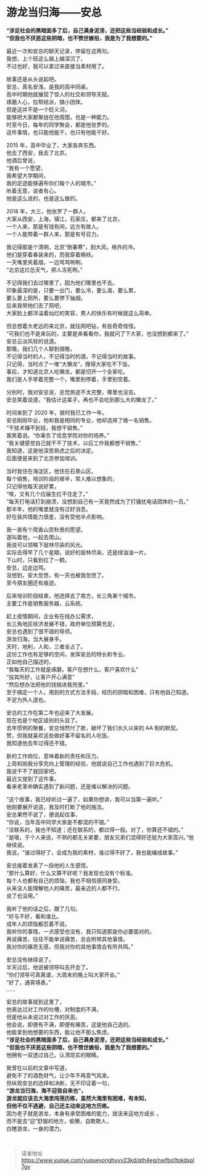 # 游龙当归海——安总
**“涉足社会的黑暗面多了后，自己满身泥涝，还把这些当经验和成长。”**  
**“但我也不厌恶这些阴暗，也不愤世嫉俗，我是为了我想要的。”**

最近一次和安总的聊天记录，停留在这两句。  
我想，上个班这么越上越深沉了，  
不过也好，我可以拿过来直接当素材用了。

故事还是从头说起吧。  
安总，真名安浅，是我的高中同桌。  
高中时期他就展现了惊人的社交和领导天赋。  
琢磨人心，拉帮结派，搞小团体。  
但是这并不是一个贬义词，  
能够把大家都聚拢在他周围，也是一种能力。  
时至今日，每年的同学聚会，都是他张罗的。  
这件事情，也只能他能干，也只有他能干好。

2015 年，高中毕业了，大家各奔东西。  
他去了西安，我去了北京。  
他酒后曾说，  
“我有一个愿望，  
我希望大学期间，  
我的足迹能够遍布你们每个人的城市。”  
听着无意，说者有心。  
他是这么说的，也是这么做的。

2018 年，大三，他张罗了一群人，  
大家从西安，上海，镇江，石家庄，都来了北京。  
一个人来，那是有钱有闲，远方有故人。  
一个人能带着一群人来，那是有号召力。

我记得那是个清明，北京“倒春寒”，刮大风，格外的冷。  
他们是穿着春装来的，而我穿着棉袄。  
一天嘴里夹着烟，一边骂骂咧咧，  
“北京这烂怂天气，把人冻死咧。”

不记得我们去过哪里了，因为他们哪里也不去。  
印象最深的是，只要一出门，要么冷，要么渴，要么累，  
要么要上厕所，要么要停下抽烟。  
后来我带他们去了网吧，  
大家脸上都洋溢着灿烂的笑容，男人的快乐有时候就这么简单。

但总想着大老远的来北京，就往网吧钻，有些奇奇怪怪。  
“可我们也不是来玩的，主要是来看看你，我就问了下大家，也没想到都来了。”  
安总云淡风轻的说道。  
那晚，我们几个人聊到很晚，  
不记得当时的人，不记得当时的酒，不记得当时的故事。  
只记得，当时点了一堆“大懒龙”，撑得大家吃不下饭。  
事后，才知道北京人吃懒龙，都是切开一个全家吃。  
我们是人手举着完整一个，嘴里别停着，手里别空着。

分别时，我对安总说，总觉旅途不太完整，哪里也没去。  
安总笑着说道，“我估计这辈子，再也不会吃到那么大的懒龙了。”

时间来到了 2020 年，彼时我已工作一年。  
安总刚刚毕业，他和我是相同的专业，他却选择了做一名销售。  
“干技术赚不到钱，我想干销售。”  
我笑着说。“你辜负了信息学院对你的培养。”  
“我关键感觉自己就干不了技术，以后工作我都想干销售。”  
我知道，这是他深思熟虑之后的决定。  
后面便是来到了北京参加培训。

当时我住在海淀区，他住在石景山区。  
每个销售，培训阶段的艰辛，常人难以想象的，  
只记得他每天说好累，  
“唉，又有几个应届生扛不住走了。”  
“每天打电话打到崩溃，没想到自己有一天竟然成为了打骚扰电话团体的一员。”  
那半年，他的嘴里就没有过好消息。  
好在我共情能力很差，没有受他半点影响。

我一直有个爬香山赏秋景的愿望。  
遂叫着他，一起去爬山。  
我说可以领略下层林尽染的风光。  
实际去得早了几个星期，说好的层林尽染，还是绿油油一片。  
下山时，只看到红了一颗。  
安总，边走边骂。  
没想到，安大忽悠，有一天也被我忽悠了。  
至今朋友圈还有痕迹。

后来培训阶段结束，他选择去了南方，长三角某个城市。  
主要工作是销售服务器，云系统。

赶上疫情期间，企业有在线办公需求，  
长三角地区经济发展不错，政府单位预算充足，  
安总也遇到了很不错的导师。  
游龙归海，当大展身手。  
天时，地利，人和，三者全占了。  
这份工作也有足够的空间，发挥安总的特长和专业。  
正如他自己描述的，  
“我每天的工作就是琢磨，客户在想什么，客户喜欢什么”  
“投其所好，让客户开心满意”  
“然后想办法把他的钱揣进我兜里。”  
至于搞定一个人，用到的方式方法手段，经历的阴暗和困难，只有他自己知道。  
不足为外人道也。

安总的工作在第二年也迎来了大发展。  
现在也是个地区级别的头目了。  
去年惯例的聚餐，安总悄然付了款，破坏了我们长久以来的 AA 制的默契。  
赞，但我就喜欢这些做好事不留名的人吃饭。  
我知道他去年过得还不错。

新的工作岗位，意味着新的责任和压力。  
上周和刚我分享完向上管理的经验，他就说自己工作也遇到了巨大危机。  
我说干不了就回家吧。  
最近又提到了这件事。  
看来老革命确实遇到了新问题，还是难以解决的问题。

“这个故事，我已经听过一遍了，如果你想讲，我可以当第一遍听。”  
他刚要展开说说，我及时打断了他的施法。  
安总果然不说了，便说起往事，  
“你说，当年高中同学大家是不都混的不错。”  
“没联系的，我也不知道；还在联系的，都过得一般。对了，你算还不错的。”  
“是哦，于个人来说，不熟的都无关紧要，朋友兄弟们混得好还挺为大家高兴。”他继续说。  
我说，“谁过得好了，会成为我的素材，谁过得不好了，我也能编成故事。”

安总接着发表了一段他的人生感悟。  
“那什么算好，什么又算不好呢？我发现也没有个标准。  
每个人也都有自己的烦恼，我也不相信感同身受。  
从来没人能理解他人的痛苦，最亲近的人都不行。  
说了也没用。”

我听了他的话之后，跟了几句。  
“好与不好，看和谁比。  
成年人的烦恼都忍着不说。  
我听你的事情，一点感受也没有，我只知道那是你必要面对的。  
再说痛苦，往往不能单说痛苦，总会附带其他事情。  
我对你的痛苦无感，但我对你的其他事情会有所共鸣。”

安总没有继续说了。  
半天过后，他说被领导叫去开会了。  
“你们领导可真离谱，大周末的晚上叫大家开会。”  
“好了，通宵填表。”  
......

安总的故事就到这里了，  
他表达过对工作的吐槽，对制度的不满，  
但是他从未说过对工作的厌恶。  
他会说，即便有不满，即便有痛苦，这是他自己选的。  
他能拿到他想要的东西，能让他不那么焦虑。  
**“涉足社会的黑暗面多了后，自己满身泥涝，还把这些当经验和成长。”**  
**“但我也不厌恶这些阴暗，也不愤世嫉俗，我是为了我想要的。”**  
他拥有一双透过自己，认清现实的眼睛。

我曾在以前的文章中写道，  
避免不了的酒色财气，让少年不再意气风发。  
但纵观安总的选择和决断，无不印证着一句，  
**“游龙当归海，海不迎我自来也”，**  
**游龙就应该去大海里闯荡历练，虽然大海里有困难，有未知，**  
**但他不仅不逃避，自己还主动来这地方历练。**  
因为老子就是游龙，本身有承受困难的能力，就该来这地方成长 ，  
而不是去“迎”舒服的地方，偷懒，自欺欺人，  
白瞎游龙，一身的潜力。

<br>
  
> 语雀地址 https://www.yuque.com/yuqueyonghuyv23kd/qth4eg/nwfbq1tpkdspl7gv
